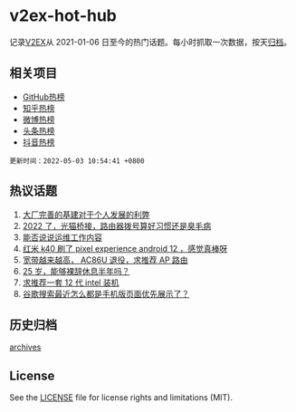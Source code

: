 # v2ex-hot-hub

 记录[V2EX](https://www.v2ex.com/)从 2021-01-06 日至今的热门话题。每小时抓取一次数据，按天[归档](archives)。
 
 ## 相关项目

- [GitHub热榜](https://github.com/snaildev/github-hot-hub)
- [知乎热榜](https://github.com/snaildev/zhihu-hot-hub)
- [微博热榜](https://github.com/snaildev/weibo-hot-hub)
- [头条热榜](https://github.com/snaildev/toutiao-hot-hub)
- [抖音热榜](https://github.com/snaildev/douyin-hot-hub)


 `更新时间：2022-05-03 10:54:41 +0800`

## 热议话题

1. [大厂完善的基建对于个人发展的利弊](https://www.v2ex.com/t/850515)
1. [2022 了，光猫桥接，路由器拨号算好习惯还是臭毛病](https://www.v2ex.com/t/850519)
1. [能否说说运维工作内容](https://www.v2ex.com/t/850507)
1. [红米 k40 刷了 pixel experience android 12 ，感觉真棒呀](https://www.v2ex.com/t/850511)
1. [宽带越来越高， AC86U 退役，求推荐 AP 路由](https://www.v2ex.com/t/850514)
1. [25 岁，能够裸辞休息半年吗？](https://www.v2ex.com/t/850577)
1. [求推荐一套 12 代 intel 装机](https://www.v2ex.com/t/850492)
1. [谷歌搜索最近怎么都是手机版页面优先展示了？](https://www.v2ex.com/t/850476)

## 历史归档

[archives](archives)

## License

See the [LICENSE](LICENSE) file for license rights and limitations (MIT).

